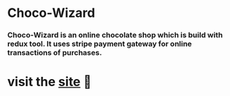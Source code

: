 # Choco-Wizard

### Choco-Wizard is an online chocolate shop which is build with redux tool. It uses stripe payment gateway for online transactions of purchases.

# visit the [site](https://choco-wizard.netlify.app/) 🚀
